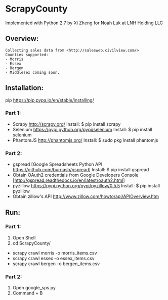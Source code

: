 # ScrapyCounty
Implemented with Python 2.7 by Xi Zheng for Noah Luk at LNH Holding LLC

## Overview:
    Collecting sales data from <http://salesweb.civilview.com/>
    Counties supported:
    - Morris
    - Essex
    - Bergen
    - Middlesex coming soon.

## Installation:
pip <https://pip.pypa.io/en/stable/installing/>
### Part 1:
- Scrapy <http://scrapy.org/>
	Install:  $ pip install scrapy
- Selenium <https://pypi.python.org/pypi/selenium>
	Install: $ pip install selenium
- PhantomJS <http://phantomjs.org/>
	Install: $ sudo pkg install phantomjs

### Part 2:
- gspread [Google Spreadsheets Python API <https://github.com/burnash/gspread>]
	Install: $ pip install gspread
- Obtain OAuth2 credentials from Google Developers Console
	[http://gspread.readthedocs.io/en/latest/oauth2.html]
- pyzillow <https://pypi.python.org/pypi/pyzillow/0.5.5>
	Install: $ pip install pyzillow
- Obtain zillow's API 
  <http://www.zillow.com/howto/api/APIOverview.htm>

## Run:
### Part 1:
1. Open Shell
2. cd ScrapyCounty/
- scrapy crawl morris -o morris_items.csv
- scrapy crawl essex -o essex_items.csv
- scrapy crawl bergen -o bergen_items.csv

### Part 2:
1. Open google_sps.py
2. Command + B
